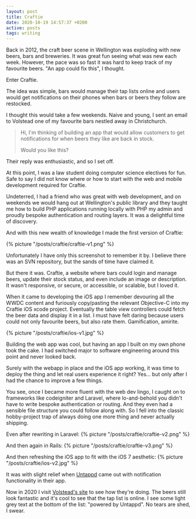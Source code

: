 ```yaml
---
layout: post
title: Craftie
date: 2020-10-19 14:57:37 +0200
active: posts
tags: writing
---
```


Back in 2012, the craft beer scene in Wellington was exploding with new beers,
bars and breweries. It was great fun seeing what was new each week. However, the
pace was so fast it was hard to keep track of my favourite beers. "An app could
fix this", I thought.

Enter Craftie.

The idea was simple, bars would manage their tap lists online and users would
get notifications on their phones when bars or beers they follow are restocked.

I thought this would take a few weekends. Naive and young, I sent an email to
Volstead one of my favourite bars nestled away in Christchurch.

> Hi, I'm thinking of building an app that would allow customers to get
> notifications for when beers they like are back in stock.
>
> Would you like this?

Their reply was enthusiastic, and so I set off.

At this point, I was a law student doing computer science electives for fun.
Safe to say I did not know where or how to start with the web and mobile
development required for Craftie.

Undeterred, I had a friend who was great with web development, and on weekends
we would hang out at Wellington's public library and they taught me how to build
PHP applications running locally with PHP my admin and proudly bespoke
authentication and routing layers. It was a delightful time of discovery.

And with this new wealth of knowledge I made the first version of Craftie:

{% picture "/posts/craftie/craftie-v1.png" %}

Unfortunately I have only this screenshot to remember it by. I believe there was
an SVN repository, but the sands of time have claimed it.

But there it was. Craftie, a website where bars could login and manage beers,
update their stock status, and even include an image or description. It wasn't
responsive, or secure, or accessible, or scalable, but I loved it.

When it came to developing the iOS app I remember devouring all the WWDC content
and furiously copy/pasting the relevant Objective-C into my Craftie iOS xcode
project. Eventually the table view controllers could fetch the beer data and
display it in a list. I must have felt daring because users could not only
favourite beers, but also rate them. Gamification, amirite.

{% picture "/posts/craftie/ios-v1.jpg" %}

Building the web app was cool, but having an app I built on my own phone took
the cake. I had switched major to software engineering around this point and
never looked back.

Surely with the webapp in place and the iOS app working, it was time to deploy
the thing and let real users experience it right? Yes... but only after I had
the chance to improve a few things.

You see, once I became more fluent with the web dev lingo, I caught on to
frameworks like codeigniter and Laravel, where lo-and-behold you didn't have to
write bespoke authentication or routing. And they even had a sensible file
structure you could follow along with. So I fell into the classic hobby-project
trap of always doing one more thing and never actually shipping.

Even after rewriting in Laravel:
{% picture "/posts/craftie/craftie-v2.png" %}

And then again in Rails:
{% picture "/posts/craftie/craftie-v3.png" %}

And then refreshing the iOS app to fit with the iOS 7 aesthetic:
{% picture "/posts/craftie/ios-v2.jpg" %}

It was with slight relief when [Untappd](https://untappd.com) came out with
notification functionality in their app.

Now in 2020 I visit [Volstead's site](https://www.volstead.co.nz/) to see how
they're doing. The beers still look fantastic and it's cool to see that the tap
list is online. I see some light grey text at the bottom of the list: "powered
by Untappd". No tears are shed, I swear.
